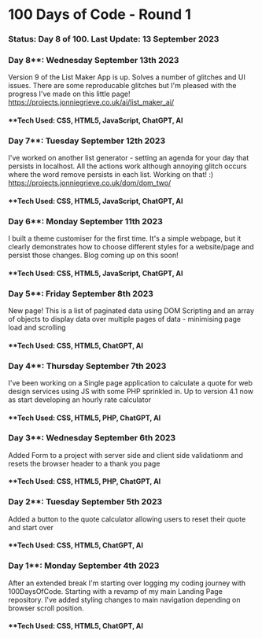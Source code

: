 # 100 Days of Code - Round 1  

### **Status:** Day 8 of 100.  **Last Update:**  13 September 2023


### Day 8**: Wednesday September 13th 2023

Version 9 of the List Maker App is up.  Solves a number of glitches and UI issues. There are some reproducable glitches but I'm pleased with the progress I've made on this little page! 
https://projects.jonniegrieve.co.uk/ai/list_maker_ai/

#### **Tech Used: CSS, HTML5, JavaScript, ChatGPT, AI

### Day 7**: Tuesday September 12th 2023

I've worked on another list generator - setting an agenda for your day that persists in localhost. All the actions work although annoying glitch occurs where the word remove persists in each list. Working on that!  :)
https://projects.jonniegrieve.co.uk/dom/dom_two/

#### **Tech Used: CSS, HTML5, JavaScript, ChatGPT, AI

### Day 6**: Monday September 11th 2023

I built a theme customiser for the first time.  It's a simple webpage, but it clearly demonstrates how to choose different styles for a website/page and persist those changes. Blog coming up on this soon!

#### **Tech Used: CSS, HTML5, JavaScript, ChatGPT, AI

### Day 5**: Friday September 8th 2023

New page! This is a list of paginated data using DOM Scripting and an array of objects to display data over multiple pages of data - minimising page load and scrolling

#### **Tech Used: CSS, HTML5, ChatGPT, AI

### Day 4**: Thursday September 7th 2023

I've been working on a Single page application to calculate a quote for web design services using JS with some PHP sprinkled in.  Up to version 4.1 now as  start developing an hourly rate calculator

#### **Tech Used: CSS, HTML5, PHP, ChatGPT, AI

### Day 3**: Wednesday September 6th 2023

Added Form to a project with server side and client side validationm and resets the browser header to a thank you page
#### **Tech Used: CSS, HTML5, PHP, ChatGPT, AI


### Day 2**: Tuesday September 5th 2023

Added a button to the quote calculator allowing users to reset their quote and start over
#### **Tech Used: CSS, HTML5, ChatGPT, AI


### Day 1**: Monday September 4th 2023

After an extended break I'm starting over logging my coding journey with 100DaysOfCode. Starting with a revamp of my main Landing Page repository.  I've added styling changes to main navigation depending on browser scroll position.
#### **Tech Used: CSS, HTML5, ChatGPT, AI